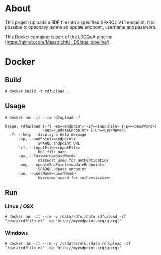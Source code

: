 # About
This project uploads a RDF file into a specified SPARQL V1.1 endpoint. It is possible to optionally define an update endpoint, username and password.

This Docker container is part of the LODQuA pipeline (https://github.com/MaastrichtU-IDS/dqa_pipeline/).

# Docker
## Build
```
# docker build -t rdfupload .
```
## Usage
```
# docker run -it --rm rdfupload -?

Usage: rdfupload [-?] -ep=<endpoint> -if=<inputFile> [-pw=<passWord>]
                 -uep=<updateEndpoint> [-un=<userName>]
  -?, --help   display a help message
      -ep, --endPoint=<endpoint>
               SPARQL endpoint URL
      -if, --inputFile=<inputFile>
               RDF file path
      -pw, --Password=<passWord>
               Password used for authentication
      -uep, --updateEndPoint=<updateEndpoint>
               SPARQL udpate endpoint
      -un, --userName=<userName>
               Username userd for authentication

```
## Run
### Linux / OSX
```
# docker run -it --rm -v /data/rdfu:/data rdfupload -if "/data/rdffile.nt" -ep "http://myendpoint.org/sparql"
```
### Windows
```
# docker run -it --rm -v /c/data/rdfu:/data rdfupload -if "/data/rdffile.nt" -ep "http://myendpoint.org/sparql"
```
